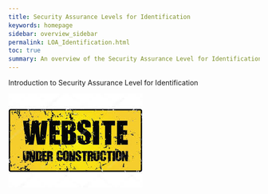 ```yaml
---
title: Security Assurance Levels for Identification
keywords: homepage
sidebar: overview_sidebar
permalink: LOA_Identification.html
toc: true
summary: An overview of the Security Assurance Level for Identification for Care Access Service (CAS).
---
```


Introduction to Security Assurance Level for Identification

![Under Construction](images/UnderConstruction.jpg)